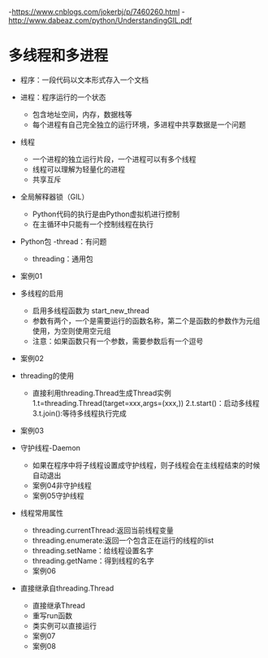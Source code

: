 -https://www.cnblogs.com/jokerbj/p/7460260.html
-http://www.dabeaz.com/python/UnderstandingGIL.pdf

# 多线程和多进程
- 程序：一段代码以文本形式存入一个文档
- 进程：程序运行的一个状态
    - 包含地址空间，内存，数据栈等
    - 每个进程有自己完全独立的运行环境，多进程中共享数据是一个问题
- 线程
    - 一个进程的独立运行片段，一个进程可以有多个线程
    - 线程可以理解为轻量化的进程
    - 共享互斥
- 全局解释器锁（GIL）
    - Python代码的执行是由Python虚拟机进行控制
    - 在主循环中只能有一个控制线程在执行
- Python包
    -thread：有问题
    - threading：通用包
- 案例01

- 多线程的启用
    - 启用多线程函数为 start_new_thread
    - 参数有两个，一个是需要运行的函数名称，第二个是函数的参数作为元组使用，为空则使用空元组
    - 注意：如果函数只有一个参数，需要参数后有一个逗号
- 案例02

- threading的使用
    - 直接利用threading.Thread生成Thread实例
        1.t=threading.Thread(target=xxx,args=(xxx,))
        2.t.start()：启动多线程
        3.t.join():等待多线程执行完成
- 案例03

- 守护线程-Daemon
    - 如果在程序中将子线程设置成守护线程，则子线程会在主线程结束的时候自动退出
    - 案例04非守护线程
    - 案例05守护线程
- 线程常用属性
    - threading.currentThread:返回当前线程变量
    - threading.enumerate:返回一个包含正在运行的线程的list
    - threading.setName：给线程设置名字
    - threading.getName：得到线程的名字
    - 案例06
- 直接继承自threading.Thread
    - 直接继承Thread
    - 重写run函数
    - 类实例可以直接运行
    - 案例07
    - 案例08